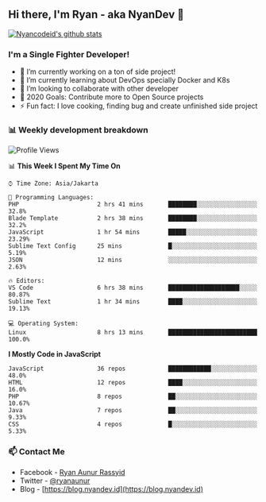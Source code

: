 ## Hi there, I'm Ryan - aka NyanDev 👋

[![Nyancodeid's github stats](https://github-readme-stats.vercel.app/api?username=nyancodeid)](https://github.com/nyancodeid/nyancodeid)

### I'm a Single Fighter Developer!
- 🔭 I’m currently working on a ton of side project!
- 🌱 I’m currently learning about DevOps specially Docker and K8s
- 👯 I’m looking to collaborate with other developer
- 🥅 2020 Goals: Contribute more to Open Source projects
- ⚡ Fun fact: I love cooking, finding bug and create unfinished side project 

### 📊 Weekly development breakdown

<!--START_SECTION:waka-->
![Profile Views](http://img.shields.io/badge/Profile%20Views-3-blue)

📊 **This Week I Spent My Time On** 

```text
⌚︎ Time Zone: Asia/Jakarta

💬 Programming Languages: 
PHP                      2 hrs 41 mins       ████████░░░░░░░░░░░░░░░░░   32.8% 
Blade Template           2 hrs 38 mins       ████████░░░░░░░░░░░░░░░░░   32.2% 
JavaScript               1 hr 54 mins        █████░░░░░░░░░░░░░░░░░░░░   23.29% 
Sublime Text Config      25 mins             █░░░░░░░░░░░░░░░░░░░░░░░░   5.19% 
JSON                     12 mins             ░░░░░░░░░░░░░░░░░░░░░░░░░   2.63%

🔥 Editors: 
VS Code                  6 hrs 38 mins       ████████████████████░░░░░   80.87% 
Sublime Text             1 hr 34 mins        ████░░░░░░░░░░░░░░░░░░░░░   19.13%

💻 Operating System: 
Linux                    8 hrs 13 mins       █████████████████████████   100.0%

```

**I Mostly Code in JavaScript** 

```text
JavaScript               36 repos            ████████████░░░░░░░░░░░░░   48.0% 
HTML                     12 repos            ████░░░░░░░░░░░░░░░░░░░░░   16.0% 
PHP                      8 repos             ██░░░░░░░░░░░░░░░░░░░░░░░   10.67% 
Java                     7 repos             ██░░░░░░░░░░░░░░░░░░░░░░░   9.33% 
CSS                      4 repos             █░░░░░░░░░░░░░░░░░░░░░░░░   5.33%

```



<!--END_SECTION:waka-->

### 📫 Contact Me
- Facebook - [Ryan Aunur Rassyid](https://facebook.com/ryan.hac)
- Twitter - [@ryanaunur](https://twitter.com/ryanaunur)
- Blog - [https://blog.nyandev.id](https://blog.nyandev.id)
